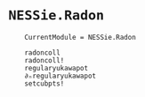 # `NESSie.Radon`
```@meta
    CurrentModule = NESSie.Radon
```

```@docs
    radoncoll
    radoncoll!
    regularyukawapot
    ∂ₙregularyukawapot
    setcubpts!
```
